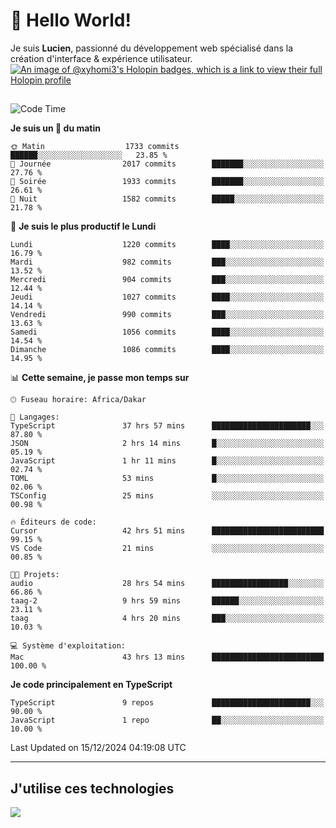 # 👋 Hello World!

Je suis **Lucien**, passionné du développement web spécialisé dans la création d'interface & expérience utilisateur.
[![An image of @xyhomi3's Holopin badges, which is a link to view their full Holopin profile](https://holopin.me/xyhomi3)](https://holopin.io/@xyhomi3)

##

<!--START_SECTION:waka-->
![Code Time](http://img.shields.io/badge/Code%20Time-2%2C794%20hrs%2030%20mins-blue)

**Je suis un 🐤 du matin** 

```text
🌞 Matin                  1733 commits        ██████░░░░░░░░░░░░░░░░░░░   23.85 % 
🌆 Journée                2017 commits        ███████░░░░░░░░░░░░░░░░░░   27.76 % 
🌃 Soirée                 1933 commits        ███████░░░░░░░░░░░░░░░░░░   26.61 % 
🌙 Nuit                   1582 commits        █████░░░░░░░░░░░░░░░░░░░░   21.78 % 
```
📅 **Je suis le plus productif le Lundi** 

```text
Lundi                    1220 commits        ████░░░░░░░░░░░░░░░░░░░░░   16.79 % 
Mardi                    982 commits         ███░░░░░░░░░░░░░░░░░░░░░░   13.52 % 
Mercredi                 904 commits         ███░░░░░░░░░░░░░░░░░░░░░░   12.44 % 
Jeudi                    1027 commits        ████░░░░░░░░░░░░░░░░░░░░░   14.14 % 
Vendredi                 990 commits         ███░░░░░░░░░░░░░░░░░░░░░░   13.63 % 
Samedi                   1056 commits        ████░░░░░░░░░░░░░░░░░░░░░   14.54 % 
Dimanche                 1086 commits        ████░░░░░░░░░░░░░░░░░░░░░   14.95 % 
```


📊 **Cette semaine, je passe mon temps sur** 

```text
🕑︎ Fuseau horaire: Africa/Dakar

💬 Langages: 
TypeScript               37 hrs 57 mins      ██████████████████████░░░   87.80 % 
JSON                     2 hrs 14 mins       █░░░░░░░░░░░░░░░░░░░░░░░░   05.19 % 
JavaScript               1 hr 11 mins        █░░░░░░░░░░░░░░░░░░░░░░░░   02.74 % 
TOML                     53 mins             █░░░░░░░░░░░░░░░░░░░░░░░░   02.06 % 
TSConfig                 25 mins             ░░░░░░░░░░░░░░░░░░░░░░░░░   00.98 % 

🔥 Éditeurs de code: 
Cursor                   42 hrs 51 mins      █████████████████████████   99.15 % 
VS Code                  21 mins             ░░░░░░░░░░░░░░░░░░░░░░░░░   00.85 % 

🐱‍💻 Projets: 
audio                    28 hrs 54 mins      █████████████████░░░░░░░░   66.86 % 
taag-2                   9 hrs 59 mins       ██████░░░░░░░░░░░░░░░░░░░   23.11 % 
taag                     4 hrs 20 mins       ███░░░░░░░░░░░░░░░░░░░░░░   10.03 % 

💻 Système d'exploitation: 
Mac                      43 hrs 13 mins      █████████████████████████   100.00 % 
```

**Je code principalement en TypeScript** 

```text
TypeScript               9 repos             ██████████████████████░░░   90.00 % 
JavaScript               1 repo              ██░░░░░░░░░░░░░░░░░░░░░░░   10.00 % 
```




 Last Updated on 15/12/2024 04:19:08 UTC
<!--END_SECTION:waka-->
---

## J'utilise ces technologies

<p align="left">
  <a href="https://skillicons.dev">
    <img src="https://skillicons.dev/icons?i=ts,js,md,scss,tailwind,react,docker,express,astro,vite,nextjs,vercel,figma,ableton" />
  </a>
</p>

